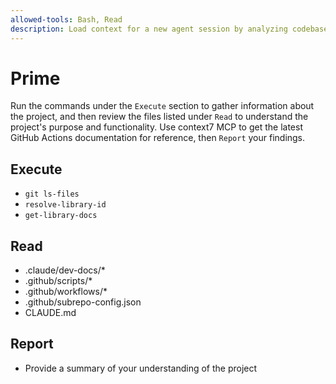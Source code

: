 ```yaml
---
allowed-tools: Bash, Read
description: Load context for a new agent session by analyzing codebase structure, documentation and CLAUDE.md
---
```


# Prime

Run the commands under the `Execute` section to gather information about the project, and then review the files listed under `Read` to understand the project's purpose and functionality. Use context7 MCP to get the latest GitHub Actions documentation for reference, then `Report` your findings.

## Execute
- `git ls-files`
- `resolve-library-id`
- `get-library-docs`

## Read
- .claude/dev-docs/*
- .github/scripts/*
- .github/workflows/*
- .github/subrepo-config.json
- CLAUDE.md

## Report

- Provide a summary of your understanding of the project
